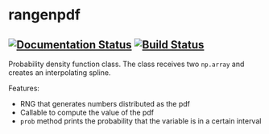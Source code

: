 # rangenpdf
[![Documentation Status](https://readthedocs.org/projects/rangenpdf/badge/?version=latest)](https://rangenpdf.readthedocs.io/en/latest/?badge=latest) [![Build Status](https://app.travis-ci.com/gdellaceca/rangenpdf.svg?branch=main)](https://app.travis-ci.com/gdellaceca/rangenpdf)
---
Probability density function class. The class receives two `np.array` and creates an 
interpolating spline.

Features:
* RNG that generates numbers distributed as the pdf
* Callable to compute the value of the pdf
* `prob` method prints the probability that the variable is in a certain interval

